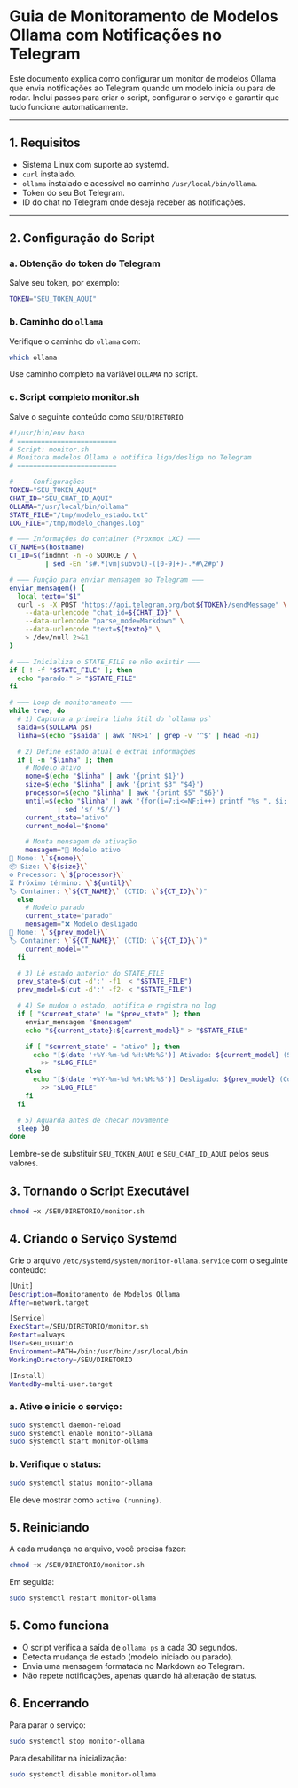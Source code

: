 # Guia de Monitoramento de Modelos Ollama com Notificações no Telegram

Este documento explica como configurar um monitor de modelos Ollama que envia notificações ao Telegram quando um modelo inicia ou para de rodar. Inclui passos para criar o script, configurar o serviço e garantir que tudo funcione automaticamente.

---

## 1. Requisitos

- Sistema Linux com suporte ao systemd.
- `curl` instalado.
- `ollama` instalado e acessível no caminho `/usr/local/bin/ollama`.
- Token do seu Bot Telegram.
- ID do chat no Telegram onde deseja receber as notificações.

---

## 2. Configuração do Script

### a. Obtenção do token do Telegram

Salve seu token, por exemplo:

```bash
TOKEN="SEU_TOKEN_AQUI"
```

### b. Caminho do `ollama`

Verifique o caminho do `ollama` com:

```bash
which ollama
```

Use caminho completo na variável `OLLAMA` no script.

### c. Script completo monitor.sh

Salve o seguinte conteúdo como `SEU/DIRETORIO`

```bash
#!/usr/bin/env bash
# =========================
# Script: monitor.sh
# Monitora modelos Ollama e notifica liga/desliga no Telegram
# =========================

# ——— Configurações ———
TOKEN="SEU_TOKEN_AQUI"
CHAT_ID="SEU_CHAT_ID_AQUI"
OLLAMA="/usr/local/bin/ollama"
STATE_FILE="/tmp/modelo_estado.txt"
LOG_FILE="/tmp/modelo_changes.log"

# ——— Informações do container (Proxmox LXC) ———
CT_NAME=$(hostname)
CT_ID=$(findmnt -n -o SOURCE / \
         | sed -En 's#.*(vm|subvol)-([0-9]+)-.*#\2#p')

# ——— Função para enviar mensagem ao Telegram ———
enviar_mensagem() {
  local texto="$1"
  curl -s -X POST "https://api.telegram.org/bot${TOKEN}/sendMessage" \
    --data-urlencode "chat_id=${CHAT_ID}" \
    --data-urlencode "parse_mode=Markdown" \
    --data-urlencode "text=${texto}" \
    > /dev/null 2>&1
}

# ——— Inicializa o STATE_FILE se não existir ———
if [ ! -f "$STATE_FILE" ]; then
  echo "parado:" > "$STATE_FILE"
fi

# ——— Loop de monitoramento ———
while true; do
  # 1) Captura a primeira linha útil do `ollama ps`
  saida=$($OLLAMA ps)
  linha=$(echo "$saida" | awk 'NR>1' | grep -v '^$' | head -n1)

  # 2) Define estado atual e extrai informações
  if [ -n "$linha" ]; then
    # Modelo ativo
    nome=$(echo "$linha" | awk '{print $1}')
    size=$(echo "$linha" | awk '{print $3" "$4}')
    processor=$(echo "$linha" | awk '{print $5" "$6}')
    until=$(echo "$linha" | awk '{for(i=7;i<=NF;i++) printf "%s ", $i; print ""}' \
            | sed 's/ *$//')
    current_state="ativo"
    current_model="$nome"

    # Monta mensagem de ativação
    mensagem="🌟 Modelo ativo
📌 Nome: \`${nome}\`
📦 Size: \`${size}\`
⚙️ Processor: \`${processor}\`
⏳ Próximo término: \`${until}\`
🏷️ Container: \`${CT_NAME}\` (CTID: \`${CT_ID}\`)"
  else
    # Modelo parado
    current_state="parado"
    mensagem="❌ Modelo desligado
📌 Nome: \`${prev_model}\`
🏷️ Container: \`${CT_NAME}\` (CTID: \`${CT_ID}\`)"
    current_model=""
  fi

  # 3) Lê estado anterior do STATE_FILE
  prev_state=$(cut -d':' -f1  < "$STATE_FILE")
  prev_model=$(cut -d':' -f2- < "$STATE_FILE")

  # 4) Se mudou o estado, notifica e registra no log
  if [ "$current_state" != "$prev_state" ]; then
    enviar_mensagem "$mensagem"
    echo "${current_state}:${current_model}" > "$STATE_FILE"

    if [ "$current_state" = "ativo" ]; then
      echo "[$(date '+%Y-%m-%d %H:%M:%S')] Ativado: ${current_model} (Size: ${size}, Processor: ${processor}, Until: ${until}, Container: ${CT_NAME}#${CT_ID})" \
        >> "$LOG_FILE"
    else
      echo "[$(date '+%Y-%m-%d %H:%M:%S')] Desligado: ${prev_model} (Container: ${CT_NAME}#${CT_ID})" \
        >> "$LOG_FILE"
    fi
  fi

  # 5) Aguarda antes de checar novamente
  sleep 30
done
```

Lembre-se de substituir ``SEU_TOKEN_AQUI`` e ``SEU_CHAT_ID_AQUI`` pelos seus valores.

## 3. Tornando o Script Executável


```bash
chmod +x /SEU/DIRETORIO/monitor.sh
```

## 4. Criando o Serviço Systemd
Crie o arquivo ``/etc/systemd/system/monitor-ollama.service`` com o seguinte conteúdo:

```bash
[Unit]
Description=Monitoramento de Modelos Ollama
After=network.target

[Service]
ExecStart=/SEU/DIRETORIO/monitor.sh
Restart=always
User=seu_usuario
Environment=PATH=/bin:/usr/bin:/usr/local/bin
WorkingDirectory=/SEU/DIRETORIO

[Install]
WantedBy=multi-user.target
```

### a. Ative e inicie o serviço:

```bash
sudo systemctl daemon-reload
sudo systemctl enable monitor-ollama
sudo systemctl start monitor-ollama
```

### b. Verifique o status:

```bash
sudo systemctl status monitor-ollama
```

Ele deve mostrar como ``active (running)``.

## 5. Reiniciando

A cada mudança no arquivo, você precisa fazer: 

```bash
chmod +x /SEU/DIRETORIO/monitor.sh
```

Em seguida:

```bash
sudo systemctl restart monitor-ollama
```

## 5. Como funciona

* O script verifica a saída de ``ollama ps`` a cada 30 segundos.
* Detecta mudança de estado (modelo iniciado ou parado).
* Envia uma mensagem formatada no Markdown ao Telegram.
* Não repete notificações, apenas quando há alteração de status.

## 6. Encerrando

Para parar o serviço:

```bash
sudo systemctl stop monitor-ollama
```

Para desabilitar na inicialização:

```bash
sudo systemctl disable monitor-ollama
```
